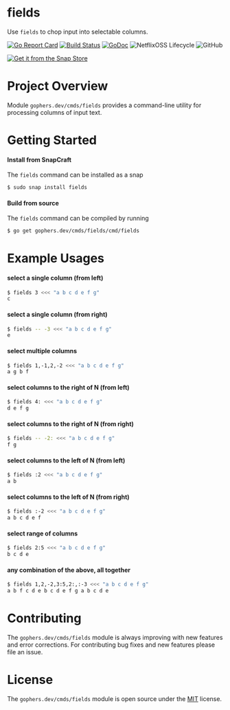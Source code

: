 fields
======

Use `fields` to chop input into selectable columns.

[![Go Report Card](https://goreportcard.com/badge/gophers.dev/cmds/fields)](https://goreportcard.com/report/gophers.dev/cmds/fields)
[![Build Status](https://travis-ci.org/shoenig/fields.svg?branch=master)](https://travis-ci.org/shoenig/fields)
[![GoDoc](https://godoc.org/gophers.dev/cmds/fields?status.svg)](https://godoc.org/gophers.dev/cmds/fields)
![NetflixOSS Lifecycle](https://img.shields.io/osslifecycle/shoenig/fields.svg)
![GitHub](https://img.shields.io/github/license/shoenig/fields.svg)

[![Get it from the Snap Store](https://snapcraft.io/static/images/badges/en/snap-store-white.svg)](https://snapcraft.io/fields)

# Project Overview

Module `gophers.dev/cmds/fields` provides a command-line utility for processing
columns of input text.

# Getting Started

#### Install from SnapCraft

The `fields` command can be installed as a snap
```bash
$ sudo snap install fields
```

#### Build from source

The `fields` command can be compiled by running
```bash
$ go get gophers.dev/cmds/fields/cmd/fields
```

# Example Usages

#### select a single column (from left)
```bash
$ fields 3 <<< "a b c d e f g"
c
```

#### select a single column (from right)
```bash
$ fields -- -3 <<< "a b c d e f g"
e
```

#### select multiple columns
```bash
$ fields 1,-1,2,-2 <<< "a b c d e f g"
a g b f
```

#### select columns to the right of N (from left)
```bash
$ fields 4: <<< "a b c d e f g"
d e f g
```

#### select columns to the right of N (from right)
```bash
$ fields -- -2: <<< "a b c d e f g"
f g
```

#### select columns to the left of N (from left)
```bash
$ fields :2 <<< "a b c d e f g"
a b
```

#### select columns to the left of N (from right)
```bash
$ fields :-2 <<< "a b c d e f g"
a b c d e f
```

#### select range of columns
```bash
$ fields 2:5 <<< "a b c d e f g"
b c d e
```

#### any combination of the above, all together
```bash
$ fields 1,2,-2,3:5,2:,:-3 <<< "a b c d e f g"
a b f c d e b c d e f g a b c d e
```

# Contributing

The `gophers.dev/cmds/fields` module is always improving with new features
and error corrections. For contributing bug fixes and new features please file an issue.

# License

The `gophers.dev/cmds/fields` module is open source under the [MIT](LICENSE) license.

